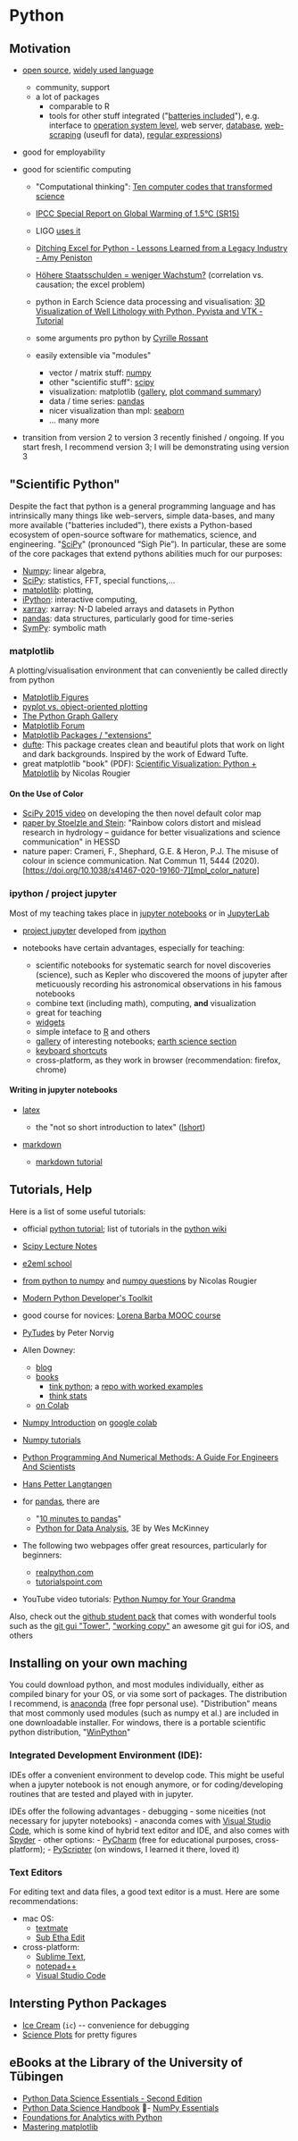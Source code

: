 # Python

## Motivation


- [open source][python], [widely used language](https://www.zdnet.com/article/programming-language-rankings-javascript-still-rules-python-holds-off-java/)
    - community, support
    - a lot of packages
        - comparable to R
        - tools for other stuff integrated ("[batteries included][batteries]"), e.g. interface to [operation system level][os], web server, [database][db_sqlite3], [web-scraping][beautiful_soup] (useufl for data), [regular expressions][re])
    
- good for employability

- good for scientific computing

    - "Computational thinking": [Ten computer codes that transformed science](https://www.nature.com/articles/d41586-021-00075-2)

    - [IPCC Special Report on Global Warming of 1.5°C (SR15)](https://matplotlib.org/matplotblog/posts/ipcc-sr15/)

    - LIGO [uses it][Ligo]
    - [Ditching Excel for Python - Lessons Learned from a Legacy Industry - Amy Peniston](https://amypeniston.com/ditching-excel-for-python/)
    - [Höhere Staatsschulden = weniger Wachstum?](https://makronom.de/reinhart-rogoff-hoehere-staatsschulden-weniger-wachstum-40736) (correlation vs. causation; the excel problem)
    
    - python in Earch Science data processing and visualisation: [3D Visualization of Well Lithology with Python, Pyvista and VTK - Tutorial](https://www.hatarilabs.com/ih-en/3d-visualization-of-well-lithology-with-python-pyvista-and-vtk-tutorial)
    
    - some arguments pro python by [Cyrille Rossant][python_science]

    - easily extensible via "modules"
    
        - vector / matrix stuff: [numpy][np]
        - other "scientific stuff": [scipy][sp]
        - visualization: matplotlib ([gallery][mpl_gallery], [plot command summary][mpl_commands])
        - data / time series: [pandas][pd]
        - nicer visualization than mpl: [seaborn][sb]
        - ... many more
        
- transition from version 2 to version 3 recently finished / ongoing. If you start fresh, I recommend version 3; I will be demonstrating using version 3

## "Scientific Python"
Despite the fact that python is a general programming language and has intrinsically many things like web-servers, simple data-bases, and many more available ("batteries included"), there exists a Python-based ecosystem of open-source software for mathematics, science, and engineering. "[SciPy](https://www.scipy.org)" (pronounced “Sigh Pie”).  In particular, these are some of the core packages that extend pythons abilities much for our purposes:

- [Numpy](https://numpy.org): linear algebra, 
- [SciPy](https://www.scipy.org/scipylib/index.html): statistics, FFT, special functions,...
- [matplotlib](https://matplotlib.org): plotting, 
- [iPython](http://ipython.org): interactive computing, 
- [xarray](https://xarray.pydata.org/en/stable/index.html): xarray: N-D labeled arrays and datasets in Python
- [pandas](https://pandas.pydata.org): data structures, particularly good for time-series
- [SymPy](https://www.sympy.org/en/index.html): symbolic math 

### matplotlib
A plotting/visualisation environment that can conveniently be called directly from python

- [Matplotlib Figures](https://matplotlib.org/matplotblog/posts/an-inquiry-into-matplotlib-figures/)
- [pyplot vs. object-oriented plotting](https://matplotlib.org/matplotblog/posts/pyplot-vs-object-oriented-interface/)
- [The Python Graph Gallery](https://www.python-graph-gallery.com)
- [Matplotlib Forum](https://discourse.matplotlib.org/)
- [Matplotlib Packages / "extensions"](https://matplotlib.org/mpl-third-party/)
- [dufte](https://github.com/nschloe/dufte): This package creates clean and beautiful plots that work on light and dark backgrounds. Inspired by the work of Edward Tufte.
- great matplotlib "book" (PDF): [Scientific Visualization: Python + Matplotlib](https://github.com/rougier/scientific-visualization-book) by Nicolas Rougier

#### On the Use of Color
- [SciPy 2015 video](https://www.youtube.com/watch?v=xAoljeRJ3lU) on developing the then novel default color map 
- [paper by Stoelzle and Stein](https://hess.copernicus.org/preprints/hess-2021-118/): "Rainbow colors distort and mislead research in hydrology – guidance for better visualizations and science communication" in HESSD
- nature paper: Crameri, F., Shephard, G.E. & Heron, P.J. The misuse of colour in science communication. Nat Commun 11, 5444 (2020). [https://doi.org/10.1038/s41467-020-19160-7][mpl_color_nature]


### ipython / project jupyter
Most of my teaching takes place in [jupyter notebooks](https://jupyter-notebook.readthedocs.io/en/stable/) or in [JupyterLab](https://jupyterlab.readthedocs.io/en/latest/)

- [project jupyter][jupyter] developed from [ipython](http://ipython.org)

- notebooks have certain advantages, especially for teaching:

    - scientific notebooks for systematic search for novel discoveries (science), such as Kepler who discovered the moons of jupyter after meticuously recording his astronomical observations in his famous notebooks
    - combine text (including math), computing, __and__ visualization
    - great for teaching
    - [widgets][jup_widgets]
    - simple inteface to [R][R] and others
    - [gallery][jup_gallery] of interesting notebooks; [earth science section][jup_earthsci]
    - [keyboard shortcuts][jup_keyboard]
    - cross-platform, as they work in browser (recommendation: firefox, chrome)
    

    
#### Writing in jupyter notebooks

- [latex][latex] 

    - the "not so short introduction to latex" ([lshort][lshort])

- [markdown][md]
    - [markdown tutorial](https://www.markdowntutorial.com)


## Tutorials, Help
Here is a list of some useful tutorials:

- official [python tutorial][py_tutorial]; list of tutorials in the [python wiki](https://wiki.python.org/moin/BeginnersGuide/Programmers)

- [Scipy Lecture Notes][sp_lectures]

- [e2eml school](https://e2eml.school/blog.html)

- [from python to numpy](https://www.labri.fr/perso/nrougier/from-python-to-numpy/) and [numpy questions](https://github.com/rougier/numpy-100) by Nicolas Rougier

- [Modern Python Developer's Toolkit](https://pycon.switowski.com/)

- good course for novices: [Lorena Barba MOOC course](https://openedx.seas.gwu.edu/courses/course-v1:GW+EngComp1+2018/about)

- [PyTudes](https://github.com/norvig/pytudes) by Peter Norvig

- Allen Downey:
    - [blog](https://www.allendowney.com/blog/)
    - [books](https://greenteapress.com/wp/)
	    - [tink python](https://greenteapress.com/wp/think-python-2e/); a [repo with worked examples](https://github.com/BenU/thinkPython)
	    - [think stats](https://www.greenteapress.com/thinkstats/)
    - [on Colab](https://colab.research.google.com/github/AllenDowney/)

- [Numpy Introduction](https://colab.research.google.com/github/cs231n/cs231n.github.io/blob/master/python-colab.ipynb) on [google colab](https://colab.research.google.com/notebooks/intro.ipynb) 
- [Numpy tutorials](https://numpy.org/numpy-tutorials/)
- [Python Programming And Numerical Methods: A Guide For Engineers And Scientists](https://pythonnumericalmethods.berkeley.edu/notebooks/Index.html)
- [Hans Petter Langtangen](http://hplgit.github.io/homepage/index.html)
- for [pandas](https://pandas.pydata.org), there are
	 - "[10 minutes to pandas](https://pandas.pydata.org/pandas-docs/stable/user_guide/10min.html)"
	 - [Python for Data Analysis](https://wesmckinney.com/book/), 3E by Wes McKinney
- The following two webpages offer great resources, particularly for beginners:
    - [realpython.com](https://realpython.com)
    - [tutorialspoint.com](https://www.tutorialspoint.com/index.htm)
- YouTube video tutorials: [Python Numpy for Your Grandma](https://www.youtube.com/playlist?list=PL9oKUrtC4VP6gDp1Vq3BzfViO0TWgR0vR)



Also, check out the [github student pack](https://education.github.com/pack) that comes with wonderful tools such as the [git gui "Tower"](https://www.git-tower.com), ["working copy"](https://workingcopyapp.com) an awesome git gui for iOS, and others

## Installing on your own maching
You could download python, and most modules individually, either as compiled binary for your OS, or via some sort of packages. The distribution I recommend, is [anaconda][anaconda] (free fopr personal use). "Distribution" means that most commonly used modules (such as numpy et al.) are included in one downloadable installer. For windows, there is a portable scientific python distribution, "[WinPython](https://sourceforge.net/projects/winpython/)"


### Integrated Development Environment (IDE):
IDEs offer a convenient environment to develop code. This might be useful when a jupyter notebook is not enough anymore, or for coding/developing routines that are tested and played with in jupyter.

IDEs offer the following advantages
    - debugging
    - some niceities (not necessary for jupyter notebooks)
    - anaconda comes with [Visual Studio Code](https://code.visualstudio.com/), which is some kind of hybrid text editor and IDE, and also comes with [Spyder](https://www.spyder-ide.org)
    - other options: 
        - [PyCharm][pycharm] (free for educational purposes, cross-platform); 
        - [PyScripter][pyscripter] (on windows, I learned it there, loved it)

### Text Editors
For editing text and data files, a good text editor is a must. Here are some recommendations:

- mac OS: 
    - [textmate][TM]
    - [Sub Etha Edit](https://subethaedit.net)
- cross-platform: 
    - [Sublime Text][sublime], 
    - [notepad++](https://notepad-plus-plus.org/)
    - [Visual Studio Code](https://code.visualstudio.com)


## Intersting Python Packages
- [Ice Cream](https://github.com/gruns/icecream) (`ic`) -- convenience for debugging
- [Science Plots](https://github.com/garrettj403/SciencePlots) for pretty figures


## eBooks at the Library of the University of Tübingen
- [Python Data Science Essentials - Second Edition](http://proquest.tech.safaribooksonline.de/9781786462138)
- [Python Data Science Handbook](http://proquest.tech.safaribooksonline.de/book/programming/python/9781491912126)
- [NumPy Essentials](http://proquest.tech.safaribooksonline.de/9781784393670)
- [Foundations for Analytics with Python](http://proquest.tech.safaribooksonline.de/9781491922521)
- [Mastering matplotlib](http://proquest.tech.safaribooksonline.de/9781783987542)

[python]: https://www.python.org/
[os]: https://docs.python.org/3/library/os.html
[db_sqlite3]: https://docs.python.org/3.5/library/sqlite3.html
[batteries]: https://www.python.org/dev/peps/pep-0206/
[re]: https://docs.python.org/3/library/re.html
[py_tutorial]: https://docs.python.org/3/tutorial/index.html
[sp_lectures]: http://www.scipy-lectures.org
[python_science]: http://cyrille.rossant.net/why-using-python-for-scientific-computing/
[np]: http://www.numpy.org
[sp]: http://docs.scipy.org/doc/
[mpl_gallery]: http://matplotlib.org/gallery.html
[mpl_commands]: http://matplotlib.org/api/pyplot_summary.html
[pd]: http://pandas.pydata.org/
[sb]: http://stanford.edu/~mwaskom/software/seaborn/
[R]: http://pandas.pydata.org/
[Ligo]:https://www.reddit.com/r/IAmA/comments/45g8qu/we_are_the_ligo_scientific_collaboration_and_we/czxnlux
[beautiful_soup]: https://www.crummy.com/software/BeautifulSoup/
[lshort]: http://tug.ctan.org/info/lshort/english/lshort.pdf
[latex]: https://latex-project.org/guides/
[md]: https://daringfireball.net/projects/markdown/syntax
[anaconda]: https://www.anaconda.com/products/individual
[jup_gallery]: http://jupyter-notebook.readthedocs.org/en/latest/notebook.html
[jup_earthsci]: https://github.com/ipython/ipython/wiki/A-gallery-of-interesting-IPython-Notebooks#earth-science-and-geo-spatial-data
[jup_widgets]: https://github.com/ipython/ipywidgets
[jup_keyboard]: https://iqbalnaved.wordpress.com/2013/09/04/ipython-notebook-keyboard-shortcuts/
[jupyter]: http://jupyter.org/
[TM]: http://macromates.com/download
[sublime]: http://www.sublimetext.com/
[pycharm]: https://www.jetbrains.com/pycharm-edu/
[pyscripter]: https://sourceforge.net/projects/pyscripter/
[mpl_color_nature]: https://www.nature.com/articles/s41467-020-19160-7